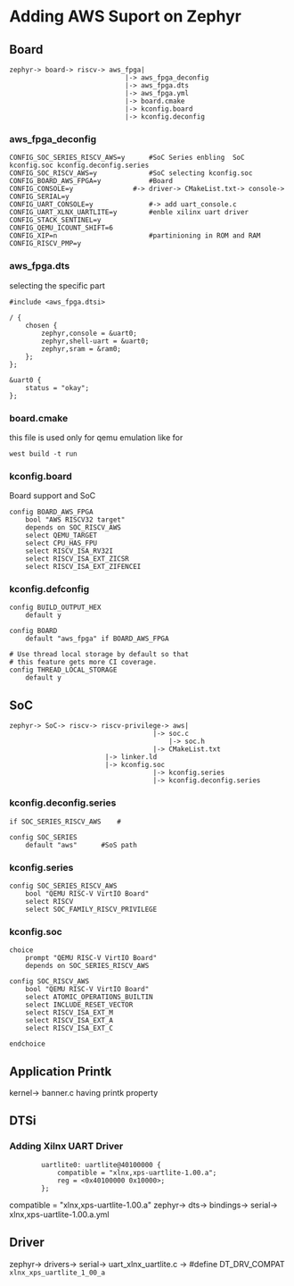 # Adding AWS Suport on Zephyr
## Board
```
zephyr-> board-> riscv-> aws_fpga| 
                 	         |-> aws_fpga_deconfig
                         	 |-> aws_fpga.dts
                         	 |-> aws_fpga.yml
                      	 	 |-> board.cmake
                         	 |-> kconfig.board
                         	 |-> kconfig.deconfig
```
### aws_fpga_deconfig       

```
CONFIG_SOC_SERIES_RISCV_AWS=y      #SoC Series enbling  SoC kconfig.soc kconfig.deconfig.series
CONFIG_SOC_RISCV_AWS=y             #SoC selecting kconfig.soc
CONFIG_BOARD_AWS_FPGA=y            #Board
CONFIG_CONSOLE=y	           #-> driver-> CMakeList.txt-> console-> 
CONFIG_SERIAL=y
CONFIG_UART_CONSOLE=y              #-> add uart_console.c
CONFIG_UART_XLNX_UARTLITE=y        #enble xilinx uart driver
CONFIG_STACK_SENTINEL=y
CONFIG_QEMU_ICOUNT_SHIFT=6
CONFIG_XIP=n                       #partinioning in ROM and RAM
CONFIG_RISCV_PMP=y
```

### aws_fpga.dts
selecting the specific part
```
#include <aws_fpga.dtsi>

/ {
	chosen {
		zephyr,console = &uart0;
		zephyr,shell-uart = &uart0;
		zephyr,sram = &ram0;
	};
};

&uart0 {
	status = "okay";
};
```

### board.cmake 
this file is used only for qemu emulation like for
```
west build -t run
```
### kconfig.board
Board support and SoC 
```
config BOARD_AWS_FPGA
	bool "AWS RISCV32 target"
	depends on SOC_RISCV_AWS
	select QEMU_TARGET
	select CPU_HAS_FPU
	select RISCV_ISA_RV32I
	select RISCV_ISA_EXT_ZICSR
	select RISCV_ISA_EXT_ZIFENCEI
```

### kconfig.defconfig
```
config BUILD_OUTPUT_HEX
	default y

config BOARD
	default "aws_fpga" if BOARD_AWS_FPGA

# Use thread local storage by default so that
# this feature gets more CI coverage.
config THREAD_LOCAL_STORAGE
	default y
```
## SoC

```
zephyr-> SoC-> riscv-> riscv-privilege-> aws| 
                 	         	    |-> soc.c
                         	            |-> soc.h
                      	 	 	    |-> CMakeList.txt
					    |-> linker.ld
					    |-> kconfig.soc
                         	 	    |-> kconfig.series
                         	 	    |-> kconfig.deconfig.series
```
### kconfig.deconfig.series
```
if SOC_SERIES_RISCV_AWS    #

config SOC_SERIES
	default "aws"      #SoS path

```
### kconfig.series
```
config SOC_SERIES_RISCV_AWS
	bool "QEMU RISC-V VirtIO Board"
	select RISCV
	select SOC_FAMILY_RISCV_PRIVILEGE
```
### kconfig.soc 

```
choice
	prompt "QEMU RISC-V VirtIO Board"
	depends on SOC_SERIES_RISCV_AWS

config SOC_RISCV_AWS
	bool "QEMU RISC-V VirtIO Board"
	select ATOMIC_OPERATIONS_BUILTIN
	select INCLUDE_RESET_VECTOR
	select RISCV_ISA_EXT_M
	select RISCV_ISA_EXT_A
	select RISCV_ISA_EXT_C

endchoice
```
## Application Printk

kernel-> banner.c having printk property


## DTSi
### Adding Xilnx UART Driver

```
		uartlite0: uartlite@40100000 {
			compatible = "xlnx,xps-uartlite-1.00.a";
			reg = <0x40100000 0x10000>;
	 	};
```

compatible = "xlnx,xps-uartlite-1.00.a"
zephyr-> dts-> bindings-> serial-> xlnx,xps-uartlite-1.00.a.yml

## Driver

zephyr-> drivers-> serial-> uart_xlnx_uartlite.c          ->              #define DT_DRV_COMPAT `xlnx_xps_uartlite_1_00_a`

